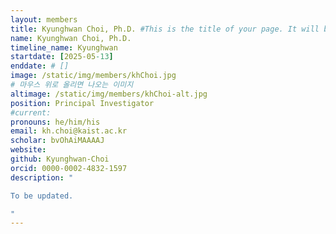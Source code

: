 ```yaml
---
layout: members
title: Kyunghwan Choi, Ph.D. #This is the title of your page. It will be displayed in the navigation bar and on the page itself.
name: Kyunghwan Choi, Ph.D.
timeline_name: Kyunghwan
startdate: [2025-05-13]
enddate: # []
image: /static/img/members/khChoi.jpg
# 마우스 위로 올리면 나오는 이미지
altimage: /static/img/members/khChoi-alt.jpg
position: Principal Investigator
#current:
pronouns: he/him/his
email: kh.choi@kaist.ac.kr
scholar: bvOhAiMAAAAJ
website:
github: Kyunghwan-Choi
orcid: 0000-0002-4832-1597
description: "

To be updated.

"
---
```

